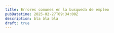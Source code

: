 ```yaml
---
title: Errores comunes en la busqueda de empleo
pubDatetime: 2025-02-27T09:34:00Z
description: bla bla bla
draft: true
---
```

